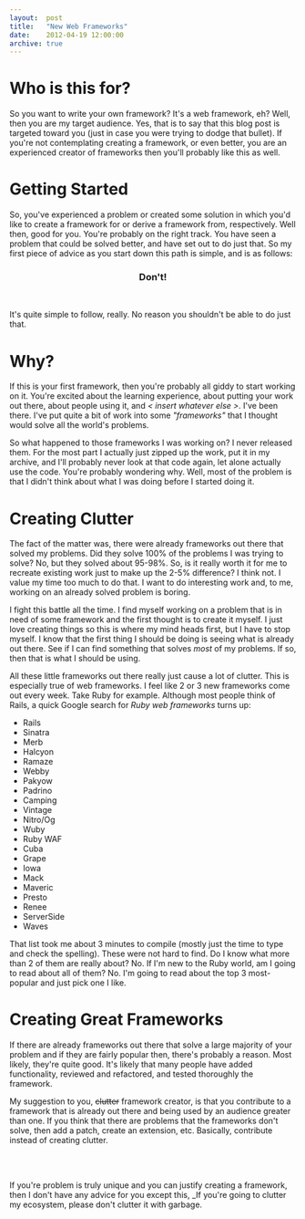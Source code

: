 ```yaml
---
layout:  post
title:   "New Web Frameworks"
date:    2012-04-19 12:00:00
archive: true
---
```


# Who is this for?
So you want to write your own framework? It's a web framework, eh? Well, then
you are my target audience. Yes, that is to say that this blog post is targeted
toward you (just in case you were trying to dodge that bullet). If you're not
contemplating creating a framework, or even better, you are an experienced
creator of frameworks then you'll probably like this as well.

# Getting Started
So, you've experienced a problem or created some solution in which you'd like
to create a framework for or derive a framework from, respectively. Well then,
good for you. You're probably on the right track. You have seen a problem that
could be solved better, and have set out to do just that. So my first piece of
advice as you start down this path is simple, and is as follows:

<div style="text-align: center">
<h3>Don't!</h3>
</div>
<br />

It's quite simple to follow, really. No reason you shouldn't be able to do just
that.

# Why?
If this is your first framework, then you're probably all giddy to start
working on it. You're excited about the learning experience, about putting
your work out there, about people using it, and _< insert whatever else >_. I've
been there. I've put quite a bit of work into some _"frameworks"_ that I
thought would solve all the world's problems.

So what happened to those frameworks I was working on? I never released them.
For the most part I actually just zipped up the work, put it in my archive, and
I'll probably never look at that code again, let alone actually use the code.
You're probably wondering why. Well, most of the problem is that I didn't
think about what I was doing before I started doing it.

# Creating Clutter
The fact of the matter was, there were already frameworks out there that
solved my problems. Did they solve 100% of the problems I was trying to
solve? No, but they solved about 95-98%. So, is it really worth
it for me to recreate existing work just to make up the 2-5% difference? I think
not. I value my time too much to do that. I want to do interesting work and,
to me, working on an already solved problem is boring.

I fight this battle all the time. I find myself working on a problem that is in
need of some framework and the first thought
is to create it myself. I just love creating things so this is where
my mind heads first, but I have to stop myself. I know that the first thing
I should be doing is seeing what is already out there. See if I can find
something that solves _most_ of my problems. If so, then that is what I should
be using.

All these little frameworks out there really just cause a lot of clutter. This
is especially true of web frameworks. I feel like 2 or 3 new frameworks come out
every week. Take Ruby for example. Although most people think of Rails, a quick
Google search for _Ruby web frameworks_ turns up:

+ Rails
+ Sinatra
+ Merb
+ Halcyon
+ Ramaze
+ Webby
+ Pakyow
+ Padrino
+ Camping
+ Vintage
+ Nitro/Og
+ Wuby
+ Ruby WAF
+ Cuba
+ Grape
+ Iowa
+ Mack
+ Maveric
+ Presto
+ Renee
+ ServerSide
+ Waves

That list took me about 3 minutes to compile (mostly just the time to type and
check the spelling). These were not hard to find. Do I know what more than 2
of them are really about? No. If I'm new to the Ruby world, am I going to read
about all of them? No. I'm going to read about the top 3 most-popular and just
pick one I like.

# Creating Great Frameworks
If there are already frameworks out there that solve a large majority of
your problem and if they are fairly popular then, there's probably a reason.
Most likely, they're quite good. It's likely that many people
have added functionality, reviewed and refactored, and tested thoroughly the
framework.

My suggestion to you, <span style="text-decoration:line-through">clutter</span>
framework creator, is that you contribute to a framework that is already
out there and being used by an audience greater than one. If you think that
there are problems that the frameworks don't solve, then add a patch, create an
extension, etc. Basically, contribute instead of creating clutter.

<br />
<br />


If you're problem is truly unique and you can justify creating a framework,
then I don't have any advice for you except this, _If you're going to
clutter my ecosystem, please don't clutter it with garbage.
